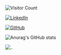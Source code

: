 
![Visitor Count](https://profile-counter.glitch.me/{bugsn1per}/count.svg)

[![LinkedIn](https://img.shields.io/badge/LinkedIn-10757+-brightgreen?logo=linkedin&color=1da1f2&labelColor=555555)](https://www.linkedin.com/in/w4rg4m35)


[![GitHub](https://img.shields.io/badge/GitHub-100000?style=for-the-badge&logo=github&logoColor=white)](https://github.com/bugsn1per)


![Anurag's GitHub stats](https://github-readme-stats.vercel.app/api?username=bugsn1per&show_icons=true&theme=radical)



![..](https://img.shields.io/badge/Hack.thePlanet-informational?style=flat&logo=<LOGO_NAME>&logoColor=white&color=2bbc8a)




